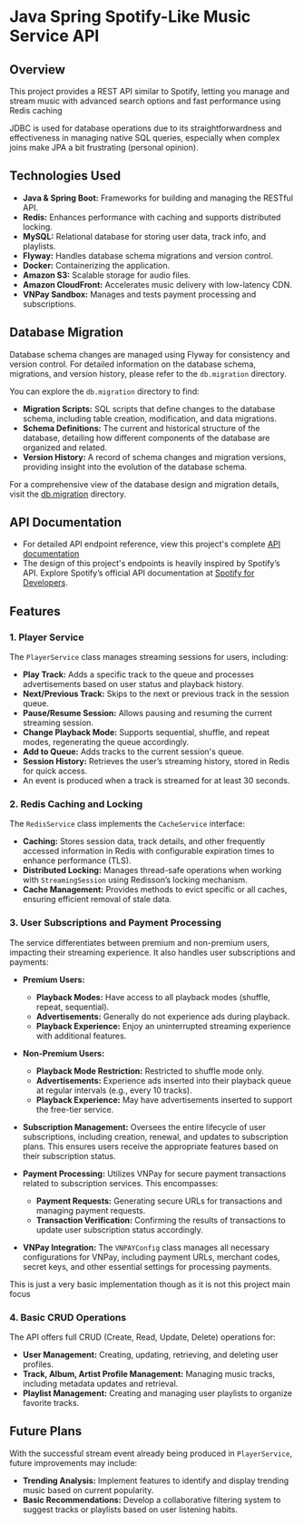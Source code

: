 # Java Spring Spotify-Like Music Service API

## Overview

This project provides a REST API similar to Spotify, letting you manage and stream music with advanced search options and fast performance using Redis caching

JDBC is used for database operations due to its straightforwardness and effectiveness in managing native SQL queries, especially when complex joins make JPA a bit frustrating (personal opinion).

## Technologies Used

- **Java & Spring Boot:** Frameworks for building and managing the RESTful API.
- **Redis:** Enhances performance with caching and supports distributed locking.
- **MySQL:** Relational database for storing user data, track info, and playlists.
- **Flyway:** Handles database schema migrations and version control.
- **Docker:** Containerizing the application.
- **Amazon S3:** Scalable storage for audio files.
- **Amazon CloudFront:** Accelerates music delivery with low-latency CDN.
- **VNPay Sandbox:** Manages and tests payment processing and subscriptions.

## Database Migration

Database schema changes are managed using Flyway for consistency and version control. For detailed information on the database schema, migrations, and version history, please refer to the `db.migration` directory.

You can explore the `db.migration` directory to find:

- **Migration Scripts:** SQL scripts that define changes to the database schema, including table creation, modification, and data migrations.
- **Schema Definitions:** The current and historical structure of the database, detailing how different components of the database are organized and related.
- **Version History:** A record of schema changes and migration versions, providing insight into the evolution of the database schema.

For a comprehensive view of the database design and migration details, visit the [db.migration](src/main/resources/db/migration) directory.


## API Documentation

- For detailed API endpoint reference, view this project's complete [API documentation](https://spotify-clone-api-docs.vercel.app/docs/#)  
- The design of this project's endpoints is heavily inspired by Spotify’s API. Explore Spotify’s official API documentation at [Spotify for Developers](https://developer.spotify.com/documentation/web-api/).

## Features

### 1. **Player Service**

The `PlayerService` class manages streaming sessions for users, including:

- **Play Track:** Adds a specific track to the queue and processes advertisements based on user status and playback history.
- **Next/Previous Track:** Skips to the next or previous track in the session queue.
- **Pause/Resume Session:** Allows pausing and resuming the current streaming session.
- **Change Playback Mode:** Supports sequential, shuffle, and repeat modes, regenerating the queue accordingly.
- **Add to Queue:** Adds tracks to the current session's queue.
- **Session History:** Retrieves the user’s streaming history, stored in Redis for quick access.
- An event is produced when a track is streamed for at least 30 seconds.

### 2. **Redis Caching and Locking**

The `RedisService` class implements the `CacheService` interface:

- **Caching:** Stores session data, track details, and other frequently accessed information in Redis with configurable expiration times to enhance performance (TLS).
- **Distributed Locking:** Manages thread-safe operations when working with `StreamingSession` using Redisson’s locking mechanism.
- **Cache Management:** Provides methods to evict specific or all caches, ensuring efficient removal of stale data.

### 3. **User Subscriptions and Payment Processing**

The service differentiates between premium and non-premium users, impacting their streaming experience. It also handles user subscriptions and payments:

- **Premium Users:**
    - **Playback Modes:** Have access to all playback modes (shuffle, repeat, sequential).
    - **Advertisements:** Generally do not experience ads during playback.
    - **Playback Experience:** Enjoy an uninterrupted streaming experience with additional features.


- **Non-Premium Users:**
    - **Playback Mode Restriction:** Restricted to shuffle mode only.
    - **Advertisements:** Experience ads inserted into their playback queue at regular intervals (e.g., every 10 tracks).
    - **Playback Experience:** May have advertisements inserted to support the free-tier service.

    
- **Subscription Management:** Oversees the entire lifecycle of user subscriptions, including creation, renewal, and updates to subscription plans. This ensures users receive the appropriate features based on their subscription status.


- **Payment Processing:** Utilizes VNPay for secure payment transactions related to subscription services. This encompasses:
    - **Payment Requests:** Generating secure URLs for transactions and managing payment requests.
    - **Transaction Verification:** Confirming the results of transactions to update user subscription status accordingly.

- **VNPay Integration:** The `VNPAYConfig` class manages all necessary configurations for VNPay, including payment URLs, merchant codes, secret keys, and other essential settings for processing payments.
  

This is just a very basic implementation though as it is not this project main focus


### 4. **Basic CRUD Operations**

The API offers full CRUD (Create, Read, Update, Delete) operations for:

- **User Management:** Creating, updating, retrieving, and deleting user profiles.
- **Track, Album, Artist Profile Management:** Managing music tracks, including metadata updates and retrieval.
- **Playlist Management:** Creating and managing user playlists to organize favorite tracks.

## Future Plans

With the successful stream event already being produced in `PlayerService`, future improvements may include:

- **Trending Analysis:** Implement features to identify and display trending music based on current popularity.
- **Basic Recommendations:** Develop a collaborative filtering system to suggest tracks or playlists based on user listening habits.
